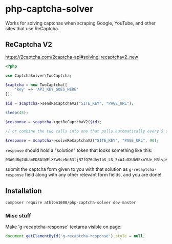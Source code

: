 # php-captcha-solver

Works for solving captchas when scraping Google, YouTube, and other sites that use ReCaptcha.

## ReCaptcha V2

https://2captcha.com/2captcha-api#solving_recaptchav2_new

```php
<?php

use CaptchaSolver\TwoCaptcha;

$captcha = new TwoCaptcha([
    'key' => 'API_KEY_GOES_HERE'
]);

$id = $captcha->sendReCaptchaV2("SITE_KEY", "PAGE_URL");

sleep(45);

$response = $captcha->getReCaptchaV2($id);

// or combine the two calls into one that polls automatically every 5 seconds and times out after 90 seconds:

$response = $captcha->solveReCaptchaV2("SITE_KEY", "PAGE_URL", 90);
```

`response` should hold a "solution" token that looks something like this:

```bash
03AGdBq24bamED8AtWElXZw9ceNn53tjN7fQ76dhyIbS_LS_5xWJuOXUb9ExnYUe_H3lvpKhZMX0Z7qmA-Ia9OBrbOu4eJYh2kosO89ZyTwADK8VrMXmQ8MD3NzaQeDg5jriopB9FrheDo7BemayGgqfJydtsRoJ_hg-RpDhzcwlUgLxJ9w4FwUd-IYBbGaMHp1wP4lbqMOpOaX21_D908LwZZgK2Dgc0TfJBTi_UL8r01sAYcvj2nouFG7JQCfXuj5LIzB8JL0Rxydig11sLayKIRbea66Jd_VkOj8h2xdC4NgDkY9OGkpRE
```

submit the captcha form given to you with that solution as `g-recaptcha-response` field along with any other relevant form fields, and you are done!

## Installation

```bash
composer require athlon1600/php-captcha-solver dev-master
```

### Misc stuff

Make 'g-recaptcha-response' textarea visible on page:

```javascript
document.getElementById('g-recaptcha-response').style = null;
```
